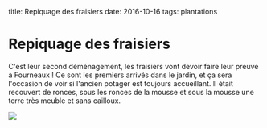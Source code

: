 title: Repiquage des fraisiers
date: 2016-10-16
tags: plantations

# Repiquage des fraisiers

C'est leur second déménagement, les fraisiers vont devoir faire leur preuve à Fourneaux ! Ce sont les premiers arrivés dans le jardin, et ça sera l'occasion de voir si l'ancien potager est toujours accueillant. Il était recouvert de ronces, sous les ronces de la mousse et sous la mousse une terre très meuble et sans cailloux.

<img src="images/jardin/repiquage_fraisiers.jpg"/>

